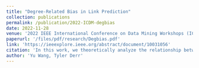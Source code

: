 ```yaml
---
title: "Degree-Related Bias in Link Prediction"
collection: publications
permalink: /publication/2022-ICDM-degbias
date: 2022-11-28
venue: '2022 IEEE International Conference on Data Mining Workshops (ICDMW)'
paperurl: '/files/pdf/research/Degbias.pdf'
link: 'https://ieeexplore.ieee.org/abstract/document/10031056'
citation: 'In this work, we theoretically analyze the relationship between the node degree and a random-initialized recommender system, discovering the inherent degree-related bias in many existing recommender system evaluation metrics.'
author: 'Yu Wang, Tyler Derr'
---
```

